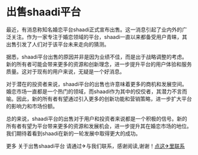 # 出售shaadi平台

最近，有消息称知名婚恋平台shaadi正式宣布出售。这一消息引起了业内外的广泛关注。作为一家专注于婚恋领域的平台，shaadi一直以来都备受用户青睐，其出售引发了人们对于该平台未来走向的猜测。

据悉，shaadi平台出售的原因并非是因为业绩不佳，而是出于战略调整的考虑。新的所有者可能会带来更多的资源和创新理念，进一步提升平台的用户体验和服务质量。这对于现有的用户来说，无疑是一个好消息。

对于潜在的投资者来说，shaadi平台的出售也许意味着更多的商机和发展空间。婚恋市场一直都是一个热门的领域，而shaadi作为其中的佼佼者，其潜力不言而喻。因此，新的所有者有望通过引入更多的创新功能和营销策略，进一步扩大平台的影响力和市场份额。

总的来说，shaadi平台的出售对于用户和投资者来说都是一个积极的信号。新的所有者有望为平台带来更多的资源和发展机会，进一步提升其在婚恋市场的地位。我们期待着看到shaadi在新的一轮发展中取得更大的成功。

更多 关于出售shaadi平台 请通过✈与我们联系，感谢阅读,谢谢！[点这✈里联系](https://www.k02.cc)